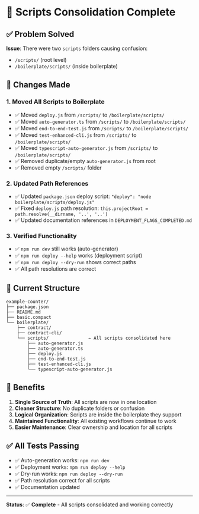 # 📁 Scripts Consolidation Complete

## ✅ Problem Solved

**Issue**: There were two `scripts` folders causing confusion:
- `/scripts/` (root level)
- `/boilerplate/scripts/` (inside boilerplate)

## 🔄 Changes Made

### 1. **Moved All Scripts to Boilerplate**
- ✅ Moved `deploy.js` from `/scripts/` to `/boilerplate/scripts/`
- ✅ Moved `auto-generator.ts` from `/scripts/` to `/boilerplate/scripts/`
- ✅ Moved `end-to-end-test.js` from `/scripts/` to `/boilerplate/scripts/`
- ✅ Moved `test-enhanced-cli.js` from `/scripts/` to `/boilerplate/scripts/`
- ✅ Moved `typescript-auto-generator.js` from `/scripts/` to `/boilerplate/scripts/`
- ✅ Removed duplicate/empty `auto-generator.js` from root
- ✅ Removed empty `/scripts/` folder

### 2. **Updated Path References**
- ✅ Updated `package.json` deploy script: `"deploy": "node boilerplate/scripts/deploy.js"`
- ✅ Fixed `deploy.js` path resolution: `this.projectRoot = path.resolve(__dirname, '..', '..')`
- ✅ Updated documentation references in `DEPLOYMENT_FLAGS_COMPLETED.md`

### 3. **Verified Functionality**
- ✅ `npm run dev` still works (auto-generator)
- ✅ `npm run deploy --help` works (deployment script)
- ✅ `npm run deploy --dry-run` shows correct paths
- ✅ All path resolutions are correct

## 📂 Current Structure

```
example-counter/
├── package.json
├── README.md
├── basic.compact
└── boilerplate/
    ├── contract/
    ├── contract-cli/
    └── scripts/               ← All scripts consolidated here
        ├── auto-generator.js
        ├── auto-generator.ts
        ├── deploy.js
        ├── end-to-end-test.js
        ├── test-enhanced-cli.js
        └── typescript-auto-generator.js
```

## 🎯 Benefits

1. **Single Source of Truth**: All scripts are now in one location
2. **Cleaner Structure**: No duplicate folders or confusion
3. **Logical Organization**: Scripts are inside the boilerplate they support
4. **Maintained Functionality**: All existing workflows continue to work
5. **Easier Maintenance**: Clear ownership and location for all scripts

## ✅ All Tests Passing

- ✅ Auto-generation works: `npm run dev`
- ✅ Deployment works: `npm run deploy --help`
- ✅ Dry-run works: `npm run deploy --dry-run`
- ✅ Path resolution correct for all scripts
- ✅ Documentation updated

---

**Status**: ✅ **Complete** - All scripts consolidated and working correctly
